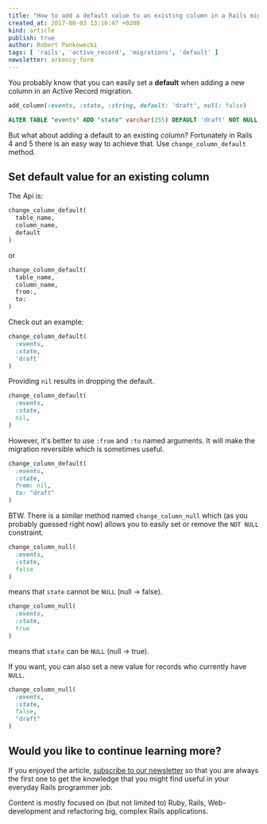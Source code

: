 ```yaml
---
title: "How to add a default value to an existing column in a Rails migration"
created_at: 2017-08-03 13:16:47 +0200
kind: article
publish: true
author: Robert Pankowecki
tags: [ 'rails', 'active_record', 'migrations', 'default' ]
newsletter: arkency_form
---
```


You probably know that you can easily set a **default** when adding a new column in an Active Record migration.

```ruby
add_column(:events, :state, :string, default: 'draft', null: false)
```

```sql
ALTER TABLE "events" ADD "state" varchar(255) DEFAULT 'draft' NOT NULL
```

<!-- more -->

But what about adding a default to an existing column? Fortunately in Rails 4 and 5 there is an easy way to achieve that. Use `change_column_default` method.

## Set default value for an existing column

The Api is:

```ruby
change_column_default(
  table_name,
  column_name,
  default
)
```

or

```ruby
change_column_default(
  table_name,
  column_name,
  from:,
  to:
)
```

Check out an example:

```ruby
change_column_default(
  :events,
  :state,
  'draft'
)
```

Providing `nil` results in dropping the default.

```ruby
change_column_default(
  :events,
  :state,
  nil,
)
```

However, it's better to use `:from` and `:to` named arguments. It will make the migration reversible which is sometimes useful.

```ruby
change_column_default(
  :events,
  :state,
  from: nil,
  to: "draft"
)
```

BTW. There is a similar method named `change_column_null` which (as you probably guessed right now) allows you to easily set or remove the `NOT NULL` constraint.

```ruby
change_column_null(
  :events,
  :state,
  false
)
```

means that `state` cannot be `NULL` (null -> false).

```ruby
change_column_null(
  :events,
  :state,
  true
)
```

means that `state` can be `NULL` (null -> true).

If you want, you can also set a new value for records who currently have `NULL`.

```ruby
change_column_null(
  :events,
  :state,
  false,
  "draft"
)
```

## Would you like to continue learning more?

If you enjoyed the article, [subscribe to our newsletter](http://arkency.com/newsletter) so that you are always the first one to get the knowledge that you might find useful in your
everyday Rails programmer job.

Content is mostly focused on (but not limited to) Ruby, Rails, Web-development and refactoring big, complex Rails applications.
